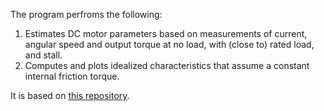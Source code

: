 The program perfroms the following:
1. Estimates DC motor parameters based on measurements of current, angular speed and output torque at no load, with (close to) rated load, and stall.
2. Computes and plots idealized characteristics that assume a constant internal friction torque.

It is based on [this repository](https://github.com/DYK-Team/Brushed_DC_motor_solver/blob/master/main.py).
